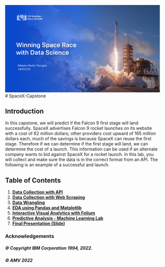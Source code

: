 <img src="https://raw.githubusercontent.com/VM-137/SpaceX-Capstone/master/index.png">
# SpaceX-Capstone

## Introduction

In this capstone, we will predict if the Falcon 9 first stage will land successfully. SpaceX advertises Falcon 9 rocket launches on its website with a cost of 62 million dollars; other providers cost upward of 165 million dollars each, much of the savings is because SpaceX can reuse the first stage. Therefore if we can determine if the first stage will land, we can determine the cost of a launch. This information can be used if an alternate company wants to bid against SpaceX for a rocket launch. In this lab, you will collect and make sure the data is in the correct format from an API. The following is an example of a successful and launch.

## Table of Contents
1. [**Data Collection with API**](https://github.com/VM-137/SpaceX-Capstone/blob/master/Data%20Collection%20API.ipynb)
2. [**Data Collection with Web Scraping**](https://github.com/VM-137/SpaceX-Capstone/blob/master/Data%20collection%20with%20Web%20Scraping.ipynb)
3. [**Data Wrangling**](https://github.com/VM-137/SpaceX-Capstone/blob/master/Data%20Wrangling.ipynb)
4. [**EDA using Pandas and Matplotlib**](https://github.com/VM-137/SpaceX-Capstone/blob/master/EDA%20using%20Pandas%20and%20Matplotlib.ipynb)
6. [**Interactive Visual Analytics with Folium**](https://github.com/VM-137/SpaceX-Capstone/blob/master/Data%20visualization%20with%20Folium.ipynb)
7. [**Predictive Analysis - Machine Learning Lab**](https://github.com/VM-137/SpaceX-Capstone/blob/master/Machine%20Learning%20Prediction(1).ipynb)
9. [**Final Presentation (Slide)**](https://github.com/VM-137/SpaceX-Capstone/blob/master/Capstone-report.pdf)


### Acknowledgements 

##### © Copyright IBM Corporation 1994, 2022.
##### © AMV 2022
